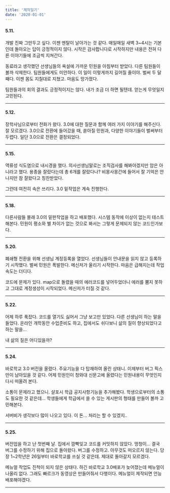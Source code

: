 ```yaml
---
title: '제작일기'
date: '2020-01-01'
---
```




#### 5.11.

개발 진짜 그만두고 싶다. 이젠 멘탈이 날아가는 것 같다. 매일매일 새벽 3~4시는 기본인데 돌아오는 답이 긍정적이지 않다. 시작은 감사합니다로 시작하지만 내용은 전혀 다른 이야기들에 조금씩 지쳐간다. 

동료라고 생각했던 선생님들의 욕설에 가까운 민원을 아침부터 받았다. 다른 팀원들이 볼까 삭제한다. 팀원들에게도 미안하다. 이 일이 이렇게까지 길어질 줄이야. 벌써 두 달째다. 이젠 몸도 지칠대로 지쳤고. 마음도 망가졌다.

팀원들과의 회의 결과도 긍정적이지는 않다. 내가 조금 더 하면 될텐데. 얻는게 무엇일지 고민된다. 
<hr/>


#### 5.12.

장학사님으로부터 전화가 왔다. 3.0에 대한 질문과 함께 여러 가지 이야기를 해주신다. 잘 모르겠다. 3.0으로 전환에 들어갔을 때, 쏟아질 민원과, 다양한 이야기들이 벌써부터 두렵다. 일단 3.0으로 전환은 결정되었다.
<hr/>


#### 5.15.

역류성 식도염으로 내시경을 했다. 의사선생님말로는 조직검사를 해봐야겠지만 암은 아니라고 했다. 용종을 잘랐다는데 총 6개를 잘랐다나? 비몽사몽간에 들어서 잘 기억은 안나지만 참 잘왔다고 칭찬받았다. 

그런데 여전히 속은 쓰리다. 3.0 밑작업은 계속 진행한다. 
<hr/>


#### 5.18. 

다른사람들 몰래 3.0의 밑판작업을 하고 배포했다. 시스템 동작에 이상이 없는지 테스트 해본다. 민원이 평소와 별 차이가 없는 것으로 봐서는 그렇게 문제되지 않는 코드인가보다.
<hr/>


#### 5.20.

폐쇄형 전환을 위해 선생님 계정등록을 열었다. 선생님들이 안내문을 읽지 않고 등록하기 시작했다. 벌써 민원은 폭발한다. 메신저가 울리기 시작한다. 마음은 급해지는데 작업속도는 더디다.

코드에 문제가 있다. map으로 돌렸을 때의 에러코드를 넣어두었더니 에러를 뿜지 못하고 그대로 계정생성이 시작되었다. 메신저가 터질 것 같다.
<hr/>


#### 5.22.

어제 하루 푹잤다. 코드를 열기도 싫어서 그냥 보고만 있었다. 다른 선생님이 하는 말을 들었다. 온라인 개학동안 수업준비도 하고, 집에서도 쉬다보니 삶의 질이 향상되었다고 하는 말을...

내 삶의 질은 어디있을까?
<hr/>


#### 5.24.

바로학교 3.0 버전을 올렸다. 주요기능을 다 탑재하여 올린 상태니. 이제부터 버그 픽스만이 남아있을 것 같다. 어제 민원인이 청와대 신문고에 올렸다는 민원내용이 무엇인지 다시 떠올려 본다. 

소통이 문제라고 했으니. 살포시 학급 공지사항기능을 추가해봤다. 학생으로부터의 소통도 필요한 것 같은데... 학생들에게 학급에서 쓸 수 있는 게시판의 형태를 만들어 볼까 고민해본다. 

서버비가 생각보다 많이 나오고 있다. 이 돈... 처리는 할 수 있겠지..
<hr/>


#### 5.25.

버전업을 하고 난 첫번째 날. 집에서 깜빡잊고 코드를 커밋하지 않았다. 멍청이... 결국 버그를 수정하기 위해 집으로 돌아왔다. 버그를 수정하고. 아무것도 떠오르지 않는다. 당장 1~2학년은 26일부터 바로학교를 쓰실 것 같은데. 제대로 돌아갈지 모르겠다. 

메뉴얼 작업도 진척이 되지 않은 상태다. 하긴 바로학교 3.0배포가 늦어졌는데 메뉴얼이 나올리 없다. 그래도 빠르크가 동영상은 만들어줘서 다행이다. 메뉴얼이 제작되면 언능 배포해야겠다. 
<hr/>
